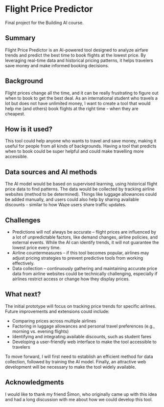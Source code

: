 # Flight Price Predictor

Final project for the Building AI course.

## Summary

Flight Price Predictor is an AI-powered tool designed to analyze airfare trends and predict the best time to book flights at the lowest price. By leveraging real-time data and historical pricing patterns, it helps travelers save money and make informed booking decisions.

## Background

Flight prices change all the time, and it can be really frustrating to figure out when to book to get the best deal. As an international student who travels a lot but does not have unlimited money, I want to create a tool that would help me (and others) book flights at the right time - when they are cheapest.

## How is it used?

This tool could help anyone who wants to travel and save money, making it useful for people from all kinds of backgrounds. Having a tool that predicts when to book could be super helpful and could make travelling more accessible. 

## Data sources and AI methods

The AI model would be based on supervised learning, using historical flight price data to find patterns. The data would be collected by tracking airline websites (method to be determined). Things like luggage allowances could be added manually, and users could also help by sharing available discounts - similar to how Waze users share traffic updates.

## Challenges

* Predictions will noť always be accurate – flight prices are influenced by a lot of unpredictable factors, like demand changes, airline policies, and external events. While the AI can identify trends, it will not guarantee the lowest price every time.
* Airline countermeasures – if this tool becomes popular, airlines may adjust pricing strategies to prevent predictive tools from working effectively.
* Data collection – continuously gathering and maintaining accurate price data from airline websites could be technically challenging, especially if airlines restrict access or change how they display prices.

## What next?

The initial prototype will focus on tracking price trends for specific airlines. Future improvements and extensions could include:
* Comparing prices across multiple airlines
* Factoring in luggage allowances and personal travel preferences (e.g., morning vs. evening flights)
* Identifying and integrating available discounts, such as student fares
* Developing a user-friendly web interface to make the tool accessible to travelers

To move forward, I will first need to establish an efficient method for data collection, followed by training the AI model. Finally, an attractive web development will be necessary to make the tool widely available.

## Acknowledgments

I would like to thank my friend Šimon, who originally came up with this idea and had a long discussion with me about how we could develop this tool.
